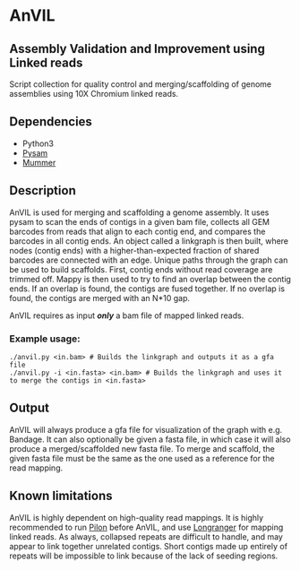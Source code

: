 # AnVIL
## Assembly Validation and Improvement using Linked reads

Script collection for quality control and merging/scaffolding of genome assemblies using 10X Chromium linked reads.

## Dependencies
- Python3
- [Pysam](https://github.com/pysam-developers/pysam)
- [Mummer](https://pypi.org/project/mappy/)

## Description
AnVIL is used for merging and scaffolding a genome assembly. It uses pysam to scan the ends of contigs in a given bam file, collects all GEM barcodes from reads that align to each contig end, and compares the barcodes in all contig ends. An object called a linkgraph is then built, where nodes (contig ends) with a higher-than-expected fraction of shared barcodes are connected with an edge. Unique paths through the graph can be used to build scaffolds. First, contig ends without read coverage are trimmed off. Mappy is then used to try to find an overlap between the contig ends. If an overlap is found, the contigs are fused together. If no overlap is found, the contigs are merged with an N*10 gap.

AnVIL requires as input **_only_** a bam file of mapped linked reads.

### Example usage:
```
./anvil.py <in.bam> # Builds the linkgraph and outputs it as a gfa file
./anvil.py -i <in.fasta> <in.bam> # Builds the linkgraph and uses it to merge the contigs in <in.fasta>
```

## Output
AnVIL will always produce a gfa file for visualization of the graph with e.g. Bandage. It can also optionally be given a fasta file, in which case it will also produce a merged/scaffolded new fasta file. To merge and scaffold, the given fasta file must be the same as the one used as a reference for the read mapping.

## Known limitations
AnVIL is highly dependent on high-quality read mappings. It is highly recommended to run [Pilon](https://github.com/broadinstitute/pilon) before AnVIL, and use [Longranger](https://github.com/10XGenomics/longranger) for mapping linked reads. As always, collapsed repeats are difficult to handle, and may appear to link together unrelated contigs. Short contigs made up entirely of repeats will be impossible to link because of the lack of seeding regions.
